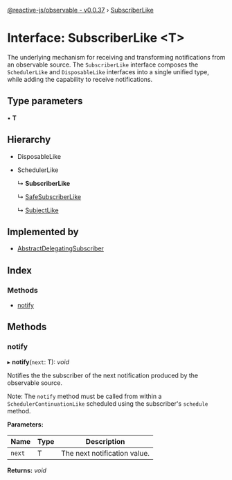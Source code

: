 [@reactive-js/observable - v0.0.37](../README.md) › [SubscriberLike](subscriberlike.md)

# Interface: SubscriberLike <**T**>

The underlying mechanism for receiving and transforming notifications from an
observable source. The `SubscriberLike` interface composes the `SchedulerLike` and
`DisposableLike` interfaces into a single unified type, while adding the capability
to receive notifications.

## Type parameters

▪ **T**

## Hierarchy

* DisposableLike

* SchedulerLike

  ↳ **SubscriberLike**

  ↳ [SafeSubscriberLike](safesubscriberlike.md)

  ↳ [SubjectLike](subjectlike.md)

## Implemented by

* [AbstractDelegatingSubscriber](../classes/abstractdelegatingsubscriber.md)

## Index

### Methods

* [notify](subscriberlike.md#notify)

## Methods

###  notify

▸ **notify**(`next`: T): *void*

Notifies the the subscriber of the next notification produced by the observable source.

Note: The `notify` method must be called from within a `SchedulerContinuationLike`
scheduled using the subscriber's `schedule` method.

**Parameters:**

Name | Type | Description |
------ | ------ | ------ |
`next` | T | The next notification value.  |

**Returns:** *void*
